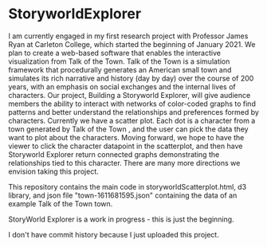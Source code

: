 # StoryworldExplorer

I am currently engaged in my first research project with Professor James Ryan at Carleton College, which started the beginning of January 2021. We plan to create a web-based software that enables the interactive visualization from Talk of the Town. Talk of the Town is a simulation framework that procedurally generates an American small town and simulates its rich narrative and history (day by day) over the course of 200 years, with an emphasis on social exchanges and the internal lives of characters. Our project, Building a Storyworld Explorer, will give audience members the ability to interact with networks of color-coded graphs to find patterns and better understand the relationships and preferences formed by characters. Currently we have a scatter plot. Each dot is a character from a town generated by Talk of the Town , and the user can pick the data they want to plot about the characters. Moving forward, we hope to have the viewer to click the character datapoint in the scatterplot, and then have Storyworld Explorer return connected graphs demonstrating the relationships tied to this character. There are many more directions we envision taking this project.

This repository contains the main code in storyworldScatterplot.html, d3 library, and json file "town-1611681595.json" containing the data of an example Talk of the Town town. 

StoryWorld Explorer is a work in progress - this is just the beginning. 

I don't have commit history because I just uploaded this project. 

